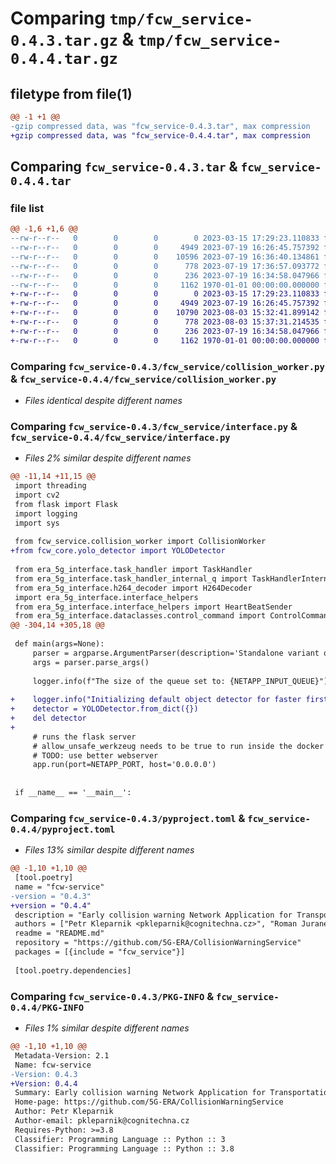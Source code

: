 # Comparing `tmp/fcw_service-0.4.3.tar.gz` & `tmp/fcw_service-0.4.4.tar.gz`

## filetype from file(1)

```diff
@@ -1 +1 @@
-gzip compressed data, was "fcw_service-0.4.3.tar", max compression
+gzip compressed data, was "fcw_service-0.4.4.tar", max compression
```

## Comparing `fcw_service-0.4.3.tar` & `fcw_service-0.4.4.tar`

### file list

```diff
@@ -1,6 +1,6 @@
--rw-r--r--   0        0        0        0 2023-03-15 17:29:23.110833 fcw_service-0.4.3/fcw_service/__init__.py
--rw-r--r--   0        0        0     4949 2023-07-19 16:26:45.757392 fcw_service-0.4.3/fcw_service/collision_worker.py
--rw-r--r--   0        0        0    10596 2023-07-19 16:36:40.134861 fcw_service-0.4.3/fcw_service/interface.py
--rw-r--r--   0        0        0      778 2023-07-19 17:36:57.093772 fcw_service-0.4.3/pyproject.toml
--rw-r--r--   0        0        0      236 2023-07-19 16:34:58.047966 fcw_service-0.4.3/README.md
--rw-r--r--   0        0        0     1162 1970-01-01 00:00:00.000000 fcw_service-0.4.3/PKG-INFO
+-rw-r--r--   0        0        0        0 2023-03-15 17:29:23.110833 fcw_service-0.4.4/fcw_service/__init__.py
+-rw-r--r--   0        0        0     4949 2023-07-19 16:26:45.757392 fcw_service-0.4.4/fcw_service/collision_worker.py
+-rw-r--r--   0        0        0    10790 2023-08-03 15:32:41.899142 fcw_service-0.4.4/fcw_service/interface.py
+-rw-r--r--   0        0        0      778 2023-08-03 15:37:31.214535 fcw_service-0.4.4/pyproject.toml
+-rw-r--r--   0        0        0      236 2023-07-19 16:34:58.047966 fcw_service-0.4.4/README.md
+-rw-r--r--   0        0        0     1162 1970-01-01 00:00:00.000000 fcw_service-0.4.4/PKG-INFO
```

### Comparing `fcw_service-0.4.3/fcw_service/collision_worker.py` & `fcw_service-0.4.4/fcw_service/collision_worker.py`

 * *Files identical despite different names*

### Comparing `fcw_service-0.4.3/fcw_service/interface.py` & `fcw_service-0.4.4/fcw_service/interface.py`

 * *Files 2% similar despite different names*

```diff
@@ -11,14 +11,15 @@
 import threading
 import cv2
 from flask import Flask
 import logging
 import sys
 
 from fcw_service.collision_worker import CollisionWorker
+from fcw_core.yolo_detector import YOLODetector
 
 from era_5g_interface.task_handler import TaskHandler
 from era_5g_interface.task_handler_internal_q import TaskHandlerInternalQ
 from era_5g_interface.h264_decoder import H264Decoder
 import era_5g_interface.interface_helpers
 from era_5g_interface.interface_helpers import HeartBeatSender
 from era_5g_interface.dataclasses.control_command import ControlCommand, ControlCmdType
@@ -304,14 +305,18 @@
 
 def main(args=None):
     parser = argparse.ArgumentParser(description='Standalone variant of Forward Collision Warning NetApp')
     args = parser.parse_args()
 
     logger.info(f"The size of the queue set to: {NETAPP_INPUT_QUEUE}")
 
+    logger.info("Initializing default object detector for faster first startup")
+    detector = YOLODetector.from_dict({})
+    del detector
+
     # runs the flask server
     # allow_unsafe_werkzeug needs to be true to run inside the docker
     # TODO: use better webserver
     app.run(port=NETAPP_PORT, host='0.0.0.0')
 
 
 if __name__ == '__main__':
```

### Comparing `fcw_service-0.4.3/pyproject.toml` & `fcw_service-0.4.4/pyproject.toml`

 * *Files 13% similar despite different names*

```diff
@@ -1,10 +1,10 @@
 [tool.poetry]
 name = "fcw-service"
-version = "0.4.3"
+version = "0.4.4"
 description = "Early collision warning Network Application for Transportation use case - service part"
 authors = ["Petr Kleparnik <pkleparnik@cognitechna.cz>", "Roman Juranek <rjuranek@cognitechna.cz>"]
 readme = "README.md"
 repository = "https://github.com/5G-ERA/CollisionWarningService"
 packages = [{include = "fcw_service"}]
 
 [tool.poetry.dependencies]
```

### Comparing `fcw_service-0.4.3/PKG-INFO` & `fcw_service-0.4.4/PKG-INFO`

 * *Files 1% similar despite different names*

```diff
@@ -1,10 +1,10 @@
 Metadata-Version: 2.1
 Name: fcw-service
-Version: 0.4.3
+Version: 0.4.4
 Summary: Early collision warning Network Application for Transportation use case - service part
 Home-page: https://github.com/5G-ERA/CollisionWarningService
 Author: Petr Kleparnik
 Author-email: pkleparnik@cognitechna.cz
 Requires-Python: >=3.8
 Classifier: Programming Language :: Python :: 3
 Classifier: Programming Language :: Python :: 3.8
```

